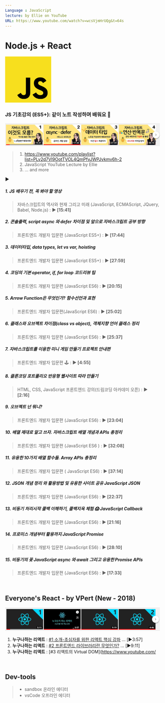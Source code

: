 ```yaml
---
Language : JavaScript
lecture: by Ellie on YouTube
URL: https://www.youtube.com/watch?v=wcsVjmHrUQg&t=64s
---
```


# Node.js + React

<img width='150' src='./src/img/logo-JS.png' />


### JS 기초강의 (ES5+): 같이 노트 작성하며 배워요 📒

<img width='650' src=src/img/strip_lectures_Ellie.png />

> 1. https://www.youtube.com/playlist?list=PLv2d7VI9OotTVOL4QmPfvJWPJvkmv6h-2
> 1. JavaScript YouTube Lecture by Ellie
> 1. ... and more

▶

##### 1. JS 배우기 전, 꼭 봐야 할 영상
>  자바스크립트의 역사와 현재 그리고 미래 (JavaScript, ECMAScript, JQuery, Babel, Node.js) : **▶ [15:41]**

##### 2. 콘솔출력, script async 와 defer 차이점 및 앞으로 자바스크립트 공부 방향
> 프론트엔드 개발자 입문편 (JavaScript ES5+) : **▶ [17:44]**

##### 3. 데이터타입, data types, let vs var, hoisting
> 프론트엔드 개발자 입문편 (JavaScript ES5+) : **▶ [27:59]**

##### 4. 코딩의 기본 operator, if, for loop 코드리뷰 팁
> 프론트엔드 개발자 입문편 (JavaScript ES6) : **▶ [20:15]**

##### 5. Arrow Function은 무엇인가? 함수선언과 표현
> 프론트엔드 개발자 입문편(JavaScript ES6) : **▶ [25:02]**

##### 6. 클래스와 오브젝트 차이점(class vs object), 객체지향 언어 클래스 정리
> 프론트엔드 개발자 입문편 (JavaScript ES6) : **▶ [25:37]**

##### 7. 자바스크립트를 이용한 미니 게임 만들기 프로젝트 안내편
> 프론트엔드 개발자 입문편 🕹 : **▶ [4:55]**

##### 8. 클론코딩 포트폴리오 반응형 웹사이트 따라 만들기
> HTML, CSS, JavaScript 프론트엔드 강의(드림코딩 아카데미 오픈) : **▶ [2:16]**

##### 9. 오브젝트 넌 뭐니?
> 프론트엔드 개발자 입문편 (JavaScript ES6) : **▶ [23:04]**

##### 10. 배열 제대로 알고 쓰자. 자바스크립트 배열 개념과 APIs 총정리
> 프론트엔드 개발자 입문편 (JavaScript ES6 ) : **▶ [32:08]**

##### 11. 유용한 10가지 배열 함수들. Array APIs 총정리
> 프론트엔드 개발자 입문편 ( JavaScript ES6) : **▶ [37:14]**

##### 12. JSON 개념 정리 와 활용방법 및 유용한 사이트 공유 JavaScript JSON
> 프론트엔드 개발자 입문편 (JavaScript ES6) : **▶ [22:37]**

##### 13. 비동기 처리시작 콜백 이해하기, 콜백지옥 체험 😱 JavaScript Callback
> 프론트엔드 개발자 입문편 (JavaScript ES6) : **▶ [21:16]**

##### 14. 프로미스 개념부터 활용까지 JavaScript Promise
> 프론트엔드 개발자 입문편 (JavaScript ES6) : **▶ [28:10]**

##### 15. 비동기의 꽃 JavaScript async 와 await 그리고 유용한 Promise APIs
> 프론트엔드 개발자 입문편 (JavaScript ES6) : **▶ [17:33]**

<br>


## Everyone's React - by VPert (New - 2018)

<img width='650' src=src/img/strip_lectures_vp.png />

1. **누구나하는 리액트** : [#1 소개-초심자를 위한 리액트 핵심 강좌](https://www.youtube.com/watch?v=fT9iFFAt60E&index=1&list=PL9FpF_z-xR_E4rxYMMZx5cOpwaiwCzWUH) ... [▶3:57]
1. **누구나하는 리액트** : [#2 프론트엔드 라이브러리란 무엇인가?]( https://www.youtube.com/watch?v=_aBq1SKl6yQ&index=2&list=PL9FpF_z-xR_E4rxYMMZx5cOpwaiwCzWUH) ... [▶9:11]
1. **누구나하는 리액트** : [#3 리액트의 Virtual DOM](https://www.youtube.com/

<br>


## Dev-tools
> * sandbox 온라인 에디터
> * vsCode 오프라인 에디터
